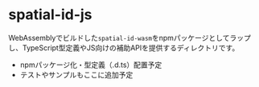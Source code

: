 # spatial-id-js

WebAssemblyでビルドした`spatial-id-wasm`をnpmパッケージとしてラップし、TypeScript型定義やJS向けの補助APIを提供するディレクトリです。

- npmパッケージ化・型定義（.d.ts）配置予定
- テストやサンプルもここに追加予定
